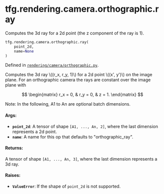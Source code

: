<div itemscope itemtype="http://developers.google.com/ReferenceObject">
<meta itemprop="name" content="tfg.rendering.camera.orthographic.ray" />
<meta itemprop="path" content="Stable" />
</div>

# tfg.rendering.camera.orthographic.ray

Computes the 3d ray for a 2d point (the z component of the ray is 1).

``` python
tfg.rendering.camera.orthographic.ray(
    point_2d,
    name=None
)
```



Defined in [`rendering/camera/orthographic.py`](https://github.com/tensorflow/graphics/blob/master/tensorflow_graphics/rendering/camera/orthographic.py).

<!-- Placeholder for "Used in" -->

Computes the 3d ray \\((r_x, r_y, 1)\\) for a 2d point \\((x', y')\\) on the
image plane. For an orthographic camera the rays are constant over the image
plane with

$$
\begin{matrix}
r_x = 0, & r_y = 0, & z = 1.
\end{matrix}
$$

Note: In the following, A1 to An are optional batch dimensions.

#### Args:

* <b>`point_2d`</b>: A tensor of shape `[A1, ..., An, 2]`, where the last dimension
  represents a 2d point.
* <b>`name`</b>: A name for this op that defaults to "orthographic_ray".


#### Returns:

A tensor of shape `[A1, ..., An, 3]`, where the last dimension represents
a 3d ray.


#### Raises:

* <b>`ValueError`</b>: If the shape of `point_2d` is not supported.